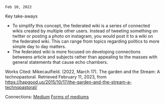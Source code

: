 	Feb 10, 2022

Key take-aways

- To simplify this concept, the federated wiki is a series of connected wikis created by multiple other users. Instead of tweeting something on twitter or posting a photo on instagram, you would post it to a wiki on the federated wiki. This can range from topics regarding politics to more simple day to day matters.
- The federated wiki is more focused on developing connections betweens article and subjects rather than appealing to the masses with general statements that cause echo chambers.

Works Cited:
Mikecaulfield. (2022, March 17). The garden and the Stream: A technopastoral. Retrieved February 11, 2023, from https://hapgood.us/2015/10/17/the-garden-and-the-stream-a-technopastoral/

Connections:
[Medium](Medium.md)
[Forms of mediums](Forms%20of%20mediums.md)


